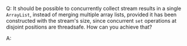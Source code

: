 Q: It should be possible to concurrently collect stream results in a single `ArrayList`, instead of merging multiple array lists, provided it has been constructed with the stream's size, since concurrent `set` operations at disjoint positions are threadsafe. How can you achieve that?

A: 
